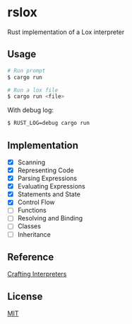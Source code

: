 # rslox
Rust implementation of a Lox interpreter  

## Usage
```sh
# Run prompt
$ cargo run 

# Run a lox file
$ cargo run <file>
```

With debug log: 
```sh 
$ RUST_LOG=debug cargo run
```

## Implementation
- [x] Scanning 
- [x] Representing Code
- [x] Parsing Expressions
- [x] Evaluating Expressions
- [x] Statements and State
- [x] Control Flow
- [ ] Functions
- [ ] Resolving and Binding
- [ ] Classes
- [ ] Inheritance

## Reference
[Crafting Interpreters](https://github.com/munificent/craftinginterpreters)

## License
[MIT](./LICENSE)